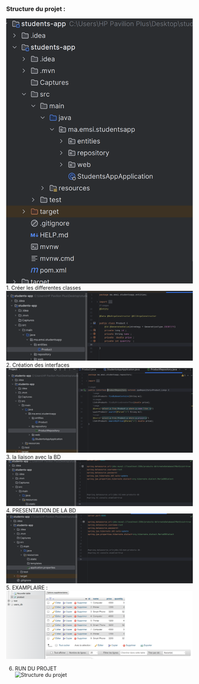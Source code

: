 <h3>Structure du projet : </h3>
<img src="Capture/Capture1.png" alt="Structure du projet">
1. Créer les differentes classes<br>
   <img src="Capture/Capture2.png" alt="Structure du projet">
2. Création des interfaces <br>
   <img src="Capture/Capture3.png" alt="Structure du projet">
3. la liaison avec la BD<br>
   <img src="Capture/Capture4.png" alt="Structure du projet">
4. PRESENTATION DE LA BD<br>
   <img src="Capture/Capture5.png" alt="Structure du projet">
5. EXAMPLAIRE :<br>
   <img src="Capture/Capture6.png" alt="Structure du projet">

6. RUN DU PROJET<br>
   <img src="Capture/Capture7.png" alt="Structure du projet">